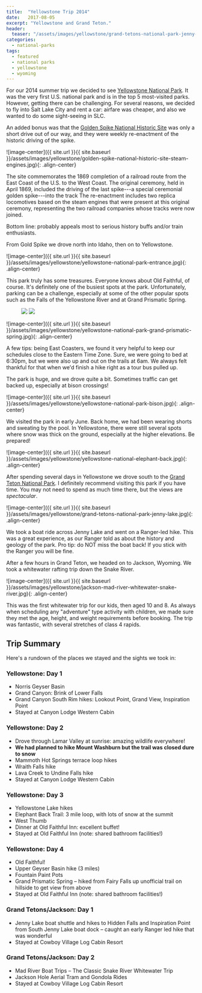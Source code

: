 ```yaml
---
title:  "Yellowstone Trip 2014"
date:   2017-08-05
excerpt: "Yellowstone and Grand Teton."
header:
  teaser: "/assets/images/yellowstone/grand-tetons-national-park-jenny-lake.jpg"
categories:
  - national-parks  
tags:
  - featured
  - national parks
  - yellowstone
  - wyoming
---
```


For our 2014 summer trip we decided to see [Yellowstone National Park](https://www.nps.gov/yell/index.htm). It was the very first U.S. national park and is in the top 5 most-visited parks. However, getting there can be challenging. For several reasons, we decided to fly into Salt Lake City and rent a car: airfare was cheaper, and also we wanted to do some sight-seeing in SLC.

An added bonus was that the [Golden Spike National Historic Site](https://www.nps.gov/gosp/index.htm) was only a short drive out of our way, and they were weekly re-enactment of the historic driving of the spike.

![image-center]({{ site.url }}{{ site.baseurl }}/assets/images/yellowstone/golden-spike-national-historic-site-steam-engines.jpg){: .align-center}

The site commemorates the 1869 completion of a railroad route from the East Coast of the U.S. to the West Coast. The original ceremony, held in April 1869, included the driving of the last spike---a special ceremonial golden spike---into the track The re-enactment includes two replica locomotives based on the steam engines that were present at this original ceremony, representing the two railroad companies whose tracks were now joined.

Bottom line: probably appeals most to serious history buffs and/or train enthusiasts.

From Gold Spike we drove north into Idaho, then on to Yellowstone.

![image-center]({{ site.url }}{{ site.baseurl }}/assets/images/yellowstone/yellowstone-national-park-entrance.jpg){: .align-center}

This park truly has some treasures. Everyone knows about Old Faithful, of course. It's definitely one of the busiest spots at the park. Unfortunately, parking can be a challenge, especially at some of the other popular spots such as the Falls of the Yellowstone River and at Grand Prismatic Spring.

<figure class="half">
	<img src="{{ site.url }}{{ site.baseurl }}/assets/images/yellowstone/yellowstone-national-old-faithful.jpg">
	<img src="{{ site.url }}{{ site.baseurl }}/assets/images/yellowstone/yellowstone-national-park-lower-falls.jpg">
</figure>

![image-center]({{ site.url }}{{ site.baseurl }}/assets/images/yellowstone/yellowstone-national-park-grand-prismatic-spring.jpg){: .align-center}

A few tips: being East Coasters, we found it very helpful to keep our schedules close to the Eastern Time Zone. Sure, we were going to bed at 6:30pm, but we were also up and out on the trails at 6am. We always felt thankful for that when we'd finish a hike right as a tour bus pulled up.

The park is huge, and we drove quite a bit. Sometimes traffic can get backed up, especially at bison crossings!

![image-center]({{ site.url }}{{ site.baseurl }}/assets/images/yellowstone/yellowstone-national-park-bison.jpg){: .align-center}

We visited the park in early June. Back home, we had been wearing shorts and sweating by the pool. In Yellowstone, there were still several spots where snow was thick on the ground, especially at the higher elevations. Be prepared!

![image-center]({{ site.url }}{{ site.baseurl }}/assets/images/yellowstone/yellowstone-national-elephant-back.jpg){: .align-center}

After spending several days in Yellowstone we drove south to the [Grand Teton National Park](https://www.nps.gov/grte/index.htm). I definitely recommend visiting this park if you have time. You may not need to spend as much time there, but the views are *spectacular*.

![image-center]({{ site.url }}{{ site.baseurl }}/assets/images/yellowstone/grand-tetons-national-park-jenny-lake.jpg){: .align-center}

We took a boat ride across Jenny Lake and went on a Ranger-led hike. This was a great experience, as our Ranger told as about the history and geology of the park. Pro tip: do NOT miss the boat back! If you stick with the Ranger you will be fine.

After a few hours in Grand Teton, we headed on to Jackson, Wyoming. We took a whitewater rafting trip down the Snake River.

![image-center]({{ site.url }}{{ site.baseurl }}/assets/images/yellowstone/jackson-mad-river-whitewater-snake-river.jpg){: .align-center}

This was the first whitewater trip for our kids, then aged 10 and 8. As always when scheduling any "adventure" type activity with children, we made sure they met the age, height, and weight requirements before booking. The trip was fantastic, with several stretches of class 4 rapids.

## Trip Summary
Here's a rundown of the places we stayed and the sights we took in:


### Yellowstone: Day 1
* Norris Geyser Basin
* Grand Canyon: Brink of Lower Falls
* Grand Canyon South Rim hikes: Lookout Point, Grand View, Inspiration Point
* Stayed at Canyon Lodge Western Cabin

### Yellowstone: Day 2
* Drove through Lamar Valley at sunrise: amazing wildlife everywhere!
* **We had planned to hike Mount Washburn but the trail was closed dure to snow**
* Mammoth Hot Springs terrace loop hikes
* Wraith Falls hike
* Lava Creek to Undine Falls hike
* Stayed at Canyon Lodge Western Cabin

### Yellowstone: Day 3
* Yellowstone Lake hikes
* Elephant Back Trail: 3 mile loop, with lots of snow at the summit
* West Thumb
* Dinner at Old Faithful Inn: excellent buffet!
* Stayed at Old Faithful Inn (note: shared bathroom facilities!)

### Yellowstone: Day 4
* Old Faithful!
* Upper Geyser Basin hike (3 miles)
* Fountain Paint Pots
* Grand Prismatic Spring – hiked from Fairy Falls up unofficial trail on hillside to get view
from above
* Stayed at Old Faithful Inn (note: shared bathroom facilities!)

### Grand Tetons/Jackson: Day 1
* Jenny Lake boat shuttle and hikes to Hidden Falls and Inspiration Point from South Jenny
Lake boat dock – caught an early Ranger led hike that was wonderful
* Stayed at Cowboy Village Log Cabin Resort

### Grand Tetons/Jackson: Day 2
* Mad River Boat Trips – The Classic Snake River Whitewater Trip
* Jackson Hole Aerial Tram and Gondola Rides
* Stayed at Cowboy Village Log Cabin Resort
